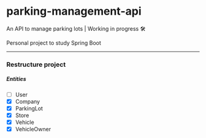 # parking-management-api
An API to manage parking lots | Working in progress 🛠️

Personal project to study Spring Boot

---
### Restructure project

##### Entities

- [ ] User
- [X] Company
- [X] ParkingLot
- [X] Store
- [X] Vehicle
- [X] VehicleOwner